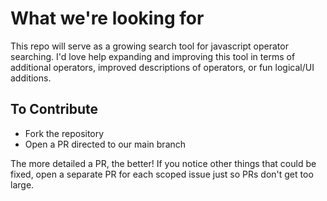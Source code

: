 # What we're looking for
This repo will serve as a growing search tool for javascript operator searching. I'd love help expanding and improving this tool in terms of additional operators, improved descriptions of operators, or fun logical/UI additions.

## To Contribute

- Fork the repository
- Open a PR directed to our main branch

The more detailed a PR, the better! If you notice other things that could be fixed, open a separate PR for each scoped issue just so PRs don't get too large.
